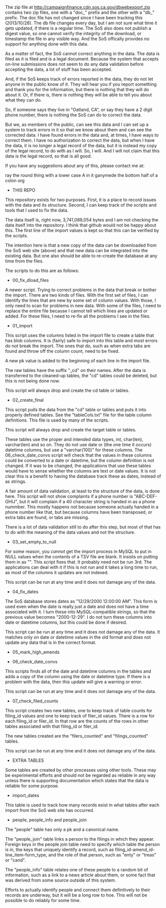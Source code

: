 
The zip file at http://campaignfinance.cdn.sos.ca.gov/dbwebexport.zip contains two zip files, one with a
"doc_" prefix and the other with a "db_" prefix. The doc file has not changed since I have been tracking
this (2013/10/28). The db file changes every day, but I am not sure what time it gets updated, if there
is a regular time. The SoS also does not publish a digest value, so one cannot verify the integrity of the
download, or timestamp the file in any visible way. And the SoS offically provides no support for anything
done with this data.

As a matter of fact, the SoS cannot correct anything in the data. The data is filed as it is filed and
is a legal document. Because the system that accepts on-line submissions does not seem to do any data
validation before accepting the data, a lot of stuff has been accepted.

And, if the SoS keeps track of errors reported in the data, they do not let anyone in the public know of it.
They will hear you if you report something and thank you for the information, but there is nothing that
they will do about it. Or, if there is, there is nothing they will be able to tell you about what they can do.

So, if someone says they live in "Oatland, CA", or say they have a 2 digit phone number, there is nothing
the SoS can do to correct the data.

But we, as members of the public, can see this data and I can set up a system to track errors in it so that
we know about them and can see the corrected data. I have found errors in the data and, at times, I have ways
to correct them. I have no authorization to correct the data, but when I have the data, it is no longer a
legal record of the data, but it is instead my copy of the legal record, to do with as I will. So, I will.
And I will not claim that this data is the legal record, so that is all good.

If you have any suggestions about any of this, please contact me at:

ray the round thing with a lower case A in it ganymede the bottom half of a colon org

* THIS REPO

This repository exists for two purposes. First, it is a place to record issues with the data and its structure.
Second, I can keep track of the scripts and tools that I used to fix the data.

The data itself is, right now, 3,741,089,054 bytes and I am not checking the data itself into the repository. I
think that github would not be happy about this. The first line of the import values is kept so that this can be
verified by the scripts.

The intention here is that a new copy of the data can be downloaded from the SoS web site (above) and that new
data can be integrated into the existing data. But one also should be able to re-create the database at any time
from the files.

The scripts to do this are as follows:

* 00_fix_dload_files

A newer script. Trying to correct problems in the data that break or bother the import. There are two kinds of
files. With the first set of files, I can identify the lines that are new by some set of column values. With
those, I only need to scan for problems in new data. With some of the files, I need to replace the entire file
because I cannot tell which lines are updated or added. For these files, I need to re-fix all the problems I
see in the files.

* 01_import

This script uses the columns listed in the import file to create a table that has blob columns. It is (fairly)
safe to import into this table and most errors do not break the import. The ones that do, such as when extra
tabs are found and throw off the column count, need to be fixed.

A new pk value is added to the beginning of each line in the import file.

The raw tables have the suffix "_cd" on their names. After the data is transferred to the cleaned-up tables, the
"cd" tables could be deleted, but this is not being done now.

This script will always drop and create the cd table or tables.

* 02_create_final

This script pulls the data from the "cd" table or tables and puts it into properly defined tables. See the
"tableCols.txt" file for the table column definitions. This file is used by many of the scripts.

This script will always drop and create the target table or tables.

These tables use the proper and intended data types, int, char(len), varchar(len) and so on. They do not
use date or (the one time it occurs) datetime columns, but use a "varchar(100)" for these columns. The
06_check_date_convs script will check that the values in these columns could be converted to a date or datetime,
but the column definition is not changed. If it was to be changed, the applications that use these tables would
have to sense whether the columns are text or date values. It is not clear this is a benefit to having the
database track these as dates, instead of as strings.

A fair amount of data validation, at least to the structure of the data, is done here. This script will not
show complaints if a phone number is "ABC-DEF-GHIJ", but it will complain if a 40 character string is handed
in as a phone nummber. This mostly happens not because someone actually handed in a phone number like that,
but because columns have been transposed, or extra tabs are found, or tabs are missing.

There is a lot of data validation still to do after this step, but most of that has to do with the meaning of
the data values and not the structure.

* 03_set_empty_to_null

For some reason, you _cannot_ get the import process in MySQL to put in NULL values when the contents of
a TSV file are blank. It insists on putting them in as "". This script fixes that. It probably need not be run
3rd. The applications can deal with it if this is not run and it takes a long time to run, as most of the
columns it updates are not indexed.

This script can be run at any time and it does not damage any of the data.

* 04_fix_dates

The SoS database stores dates as "12/29/2000 12:00:00 AM". This form is used even when the date is really
just a date and does not have a time associated with it. I turn these into MySQL-compatible strings, so that
the previous value becomes "2000-12-29". I do not turn these columns into date or datetime columns, but this
could be done if desired.

This script can be run at any time and it does not damage any of the data. It matches only on date or datetime
values in the old format and does not update any data that is in the correct format.

* 05_mark_high_amends


* 06_check_date_convs

This scripts finds all of the date and datetime columns in the tables and adds a copy of the column using the
date or datetime type. If there is a problem with the data, then this update will give a warning or error.

This script can be run at any time and it does not damage any of the data.

* 07_check_filed_counts

This script creates two new tables, one to keep track of table counts for filing_id values and one to keep
track of filer_id values. There is a row for each filing_id or filer_id. In that row are the counts of the
rows in other tables associated with that filing_id or filer_id.

The new tables created are the "filers_counted" and "filings_counted" tables.

This script can be run at any time and it does not damage any of the data.

* EXTRA TABLES

Some tables are created by other processes using other tools. These may be experimental efforts and should
not be regarded as reliable in any way unless there is supporting documentation which states that the data
is reliable for some purpose.

- import_dates

This table is used to track how many records exist in what tables after each import from the SoS web site has
occurred.

- people, people_info and people_join

The "people" table has only a pk and a canonical name.

The "people_join" table links a person to the filings in which they appear. Foreign keys in the people join
table need to specify which table the person is in, the keys that uniquely identify a record, such as
filing_id-amend_id-line_item-form_type, and the role of that person, such as "enty" or "treas" or "cand".

The "people_info" table relates one of these people to a random bit of information, such as a link to a
news article about them, or some fact that was derived from some source outside of this system.

Efforts to actually identify people and connect them definitively to their records are underway, but it
will be a long row to hoe. This will not be possible to do reliably for some time.


